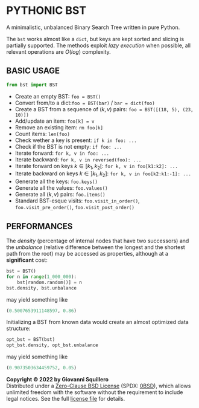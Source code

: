 # PYTHONIC BST

A minimalistic, unbalanced Binary Search Tree written in pure Python.

The `bst` works almost like a `dict`, but keys are kept sorted and slicing is partially supported. The methods exploit *lazy execution* when possible, all relevant operations are $O(log)$ complexity.

## BASIC USAGE

```python
from bst import BST
```

* Create an empty BST: `foo = BST()`
* Convert from/to a dict:`foo = BST(bar)` / `bar = dict(foo)`
* Create a BST from a sequence of $(k, v)$ pairs: `foo = BST([(18, 5), (23, 10)])`
* Add/update an item: `foo[k] = v`
* Remove an existing item: `rm foo[k]`
* Count items: `len(foo)`
* Check wether a key is present: `if k in foo: ...`
* Check if the BST is not empty: `if foo: ...`
* Iterate forward: `for k, v in foo: ...`
* Iterate backward: `for k, v in reversed(foo): ...`
* Iterate forward on keys $k \in [k_1, k_2[$: `for k, v in foo[k1:k2]: ...`
* Iterate backward on keys $k \in ]k_1, k_2]$: `for k, v in foo[k2:k1:-1]: ...`
* Generate all the keys: `foo.keys()`
* Generate all the values: `foo.values()`
* Generate all $(k, v)$ pairs: `foo.items()`
* Standard BST-esque visits: `foo.visit_in_order()`, `foo.visit_pre_order()`, `foo.visit_post_order()`

## PERFORMANCES

The *density* (percentage of internal nodes that have two successors) and the *unbalance* (relative difference between the longest and the shortest path from the root) may be accessed as properties, although at a **significant** cost:

```python
bst = BST()
for n in range(1_000_000):
    bst[random.random()] = n
bst.density, bst.unbalance
```

may yield something like

```python
(0.5007653911148597, 0.86)
```

Initializing a BST from known data would create an almost optimized data structure:

```python
opt_bst = BST(bst)
opt_bst.density, opt_bst.unbalance
```

may yield something like

```python
(0.9073503634459752, 0.05)
```

**Copyright © 2022 by Giovanni Squillero**  
Distributed under a [Zero-Clause BSD License](https://tldrlegal.com/license/bsd-0-clause-license) (SPDX: [0BSD](https://spdx.org/licenses/0BSD.html)), which allows unlimited freedom with the software without the requirement to include legal notices. See the full [license file](./LICENSE.md) for details.
